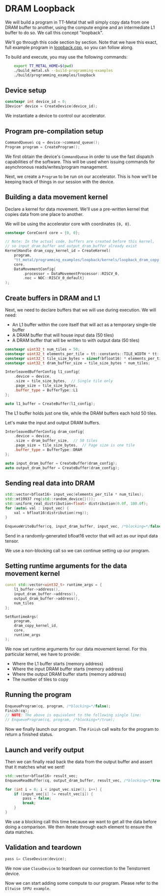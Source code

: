 # DRAM Loopback

We will build a program in TT-Metal that will simply copy data from one
DRAM buffer to another, using the compute engine and an intermediate L1
buffer to do so. We call this concept \"loopback\".

We\'ll go through this code section by section. Note that we have this exact, full example program in [loopback.cpp](../../../tt_metal/programming_examples/loopback/loopback.cpp), so you can follow along.

To build and execute, you may use the following commands:
```bash
    export TT_METAL_HOME=$(pwd)
    ./build_metal.sh --build-programming-examples
    ./build/programming_examples/loopback
```
## Device setup

``` cpp
constexpr int device_id = 0;
IDevice* device = CreateDevice(device_id);
```

We instantiate a device to control our accelerator.

## Program pre-compilation setup

``` cpp
CommandQueue& cq = device->command_queue();
Program program = CreateProgram();
```

We first obtain the device's `CommandQueue` in order to use the fast dispatch capabilities of the software. This will be used when issuing commands for asynchronous reads/writes/program management.

Next, we create a `Program` to be run on our accelerator. This is how we'll be keeping track of things in our session with the device.

## Building a data movement kernel

Declare a kernel for data movement. We'll use a pre-written kernel that copies data from one place to another.

We will be using the accelerator core with coordinates `{0, 0}`.

``` cpp
constexpr CoreCoord core = {0, 0};

// Note: In the actual code, buffers are created before this kernel,
// so input_dram_buffer and output_dram_buffer already exist
KernelHandle dram_copy_kernel_id = CreateKernel(
    program,
    "tt_metal/programming_examples/loopback/kernels/loopback_dram_copy.cpp",
    core,
    DataMovementConfig{
        .processor = DataMovementProcessor::RISCV_0,
        .noc = NOC::RISCV_0_default}
);
```

## Create buffers in DRAM and L1

Next, we need to declare buffers that we will use during execution. We will need:

-   An L1 buffer within the core itself that will act as a temporary single-tile buffer
-   A DRAM buffer that will house input data (50 tiles)
-   A DRAM buffer that will be written to with output data (50 tiles)

``` cpp
constexpr uint32_t num_tiles = 50;
constexpr uint32_t elements_per_tile = tt::constants::TILE_WIDTH * tt::constants::TILE_HEIGHT;
constexpr uint32_t tile_size_bytes = sizeof(bfloat16) * elements_per_tile;
constexpr uint32_t dram_buffer_size = tile_size_bytes * num_tiles;

InterleavedBufferConfig l1_config{
    .device = device,
    .size = tile_size_bytes,  // Single tile only
    .page_size = tile_size_bytes,
    .buffer_type = BufferType::L1
};

auto l1_buffer = CreateBuffer(l1_config);
```

The L1 buffer holds just one tile, while the DRAM buffers each hold 50 tiles.

Let's make the input and output DRAM buffers.

``` cpp
InterleavedBufferConfig dram_config{
    .device = device,
    .size = dram_buffer_size,  // 50 tiles
    .page_size = tile_size_bytes,  // Page size is one tile
    .buffer_type = BufferType::DRAM
};

auto input_dram_buffer = CreateBuffer(dram_config);
auto output_dram_buffer = CreateBuffer(dram_config);
```

## Sending real data into DRAM

``` cpp
std::vector<bfloat16> input_vec(elements_per_tile * num_tiles);
std::mt19937 rng(std::random_device{}());
std::uniform_real_distribution<float> distribution(0.0f, 100.0f);
for (auto& val : input_vec) {
    val = bfloat16(distribution(rng));
}

EnqueueWriteBuffer(cq, input_dram_buffer, input_vec, /*blocking=*/false);
```

Send in a randomly-generated bfloat16 vector that will act as our input data tensor.

We use a non-blocking call so we can continue setting up our program.

## Setting runtime arguments for the data movement kernel

``` cpp
const std::vector<uint32_t> runtime_args = {
    l1_buffer->address(),
    input_dram_buffer->address(),
    output_dram_buffer->address(),
    num_tiles
};

SetRuntimeArgs(
    program,
    dram_copy_kernel_id,
    core,
    runtime_args
);
```

We now set runtime arguments for our data movement kernel. For this
particular kernel, we have to provide:

-   Where the L1 buffer starts (memory address)
-   Where the input DRAM buffer starts (memory address)
-   Where the output DRAM buffer starts (memory address)
-   The number of tiles to copy

## Running the program

``` cpp
EnqueueProgram(cq, program, /*blocking=*/false);
Finish(cq);
// NOTE: The above is equivalent to the following single line:
// EnqueueProgram(cq, program, /*blocking=*/true);
```

Now we finally launch our program. The `Finish` call waits for the
program to return a finished status.

## Launch and verify output

Then we can finally read back the data from the output buffer and assert that it matches what we sent!

``` cpp
std::vector<bfloat16> result_vec;
EnqueueReadBuffer(cq, output_dram_buffer, result_vec, /*blocking=*/true);

for (int i = 0; i < input_vec.size(); i++) {
    if (input_vec[i] != result_vec[i]) {
        pass = false;
        break;
    }
}
```

We use a blocking call this time because we want to get all the data before doing a comparison. We then iterate through each element to ensure the data matches.

## Validation and teardown

``` cpp
pass &= CloseDevice(device);
```

We now use `CloseDevice` to teardown our connection to the Tenstorrent device.

Now we can start adding some compute to our program. Please refer to the `Eltwise SFPU example`.
